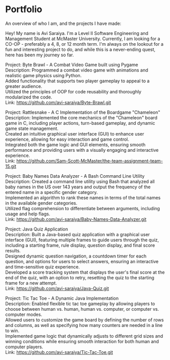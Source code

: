 # Portfolio
An overview of who I am, and the projects I have made:

Hey! My name is Avi Saraiya. I'm a Level II Software Engineering and Management Student at McMaster University. Currently, I am looking for a CO-OP - preferably a 4, 8, or 12 month term.
I'm always on the lookout for a fun and interesting project to do, and while this is a never-ending quest, here has been my journey so far.

Project:     Byte Brawl - A Combat Video Game built using Pygame<br>
Description: Programmed a combat video game with animations and realistic game physics using Python.<br>
             Added functionality that supports two player gameplay to appeal to a greater audience.<br>
             Utilized the principles of OOP for code reusability and thoroughly modularized the code.<br>
Link:        https://github.com/avi-saraiya/Byte-Brawl.git

Project:     Rattlesnake - A C Implementation of the Boardgame "Chameleon"<br>
Description: Implemented the core mechanics of the "Chameleon" board game in C, including player actions, turn-based gameplay, and dynamic game state management.<br>
             Created an intuitive graphical user interface (GUI) to enhance user experience, allowing for easy interaction and game control.<br>
             Integrated both the game logic and GUI elements, ensuring smooth performance and providing users with a visually engaging and interactive experience.<br>
Link:        https://github.com/Sam-Scott-McMaster/the-team-assignment-team-15.git

Project:     Baby Names Data Analyzer - A Bash Command Line Utility<br>
Description: Created a command line utility using Bash that analyzed all baby names in the US over 143 years and output the frequency of the entered name in a specific gender category.<br>
             Implemented an algorithm to rank these names in terms of the total names in the available gender categories.<br>
             Utilized flag comprehension to differentiate between arguments, including usage and help flags.<br>
Link:        https://github.com/avi-saraiya/Baby-Names-Data-Analyzer.git

Project:     Java Quiz Application<br>
Description: Built a Java-based quiz application with a graphical user interface (GUI), featuring multiple frames to guide users through the quiz, including a starting frame, rule display, question display, and final score results.<br>
             Designed dynamic question navigation, a countdown timer for each question, and options for users to select answers, ensuring an interactive and time-sensitive quiz experience.<br>
             Developed a score tracking system that displays the user's final score at the end of the quiz, with an option to retry, resetting the quiz to the starting frame for a new attempt.<br>
Link:        https://github.com/avi-saraiya/Java-Quiz.git

Project:     Tic Tac Toe - A Dynamic Java Implementation<br>
Description: Enabled flexible tic tac toe gameplay by allowing players to choose between human vs. human, human vs. computer, or computer vs. computer modes.<br>
             Allowed users to customize the game board by defining the number of rows and columns, as well as specifying how many counters are needed in a line to win.<br>
             Implemented game logic that dynamically adjusts to different grid sizes and winning conditions while ensuring smooth interaction for both human and computer players.<br>
Link:        https://github.com/avi-saraiya/Tic-Tac-Toe.git
